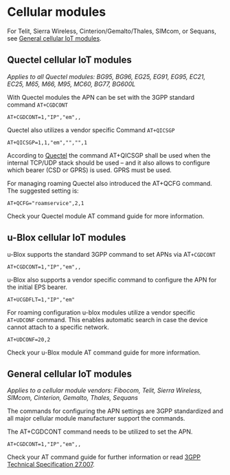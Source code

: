 # Cellular modules

For Telit, Sierra Wireless, Cinterion/Gemalto/Thales, SIMcom, or Sequans, see [General cellular IoT modules](#general-cellular-iot-modules).

## Quectel cellular IoT modules

*Applies to all Quectel modules: BG95, BG96, EG25, EG91, EG95, EC21, EC25, M65, M66, M95, MC60, BG77, BG600L*

With Quectel modules the APN can be set with the 3GPP standard command `AT+CGDCONT`

`AT+CGDCONT=1,"IP","em",,`

Quectel also utilizes a vendor specific Command `AT+QICSGP`

`AT+QICSGP=1,1,"em","","",1`

According to [Quectel](https://www.quectel.com/faqs/12-8-what-is-the-difference-between-cgdcont-and-qicsgp/) the command AT+QICSGP shall be used when the internal TCP/UDP stack should be used – and it also allows to configure which bearer (CSD or GPRS) is used. GPRS must be used.

For managing roaming Quectel also introduced the AT+QCFG command.
The suggested setting is:

`AT+QCFG="roamservice",2,1`

Check your Quectel module AT command guide for more information.

## u-Blox cellular IoT modules

u-Blox supports the standard 3GPP command to set APNs via AT`+CGDCONT`

`AT+CGDCONT=1,"IP","em",,`

u-Blox also supports a vendor specific command to configure the APN for the initial EPS bearer.

`AT+UCGDFLT=1,"IP","em"`

For roaming configuration u-blox modules utilize a vendor specific `AT+UDCONF` command.
This enables automatic search in case the device cannot attach to a specific network.

`AT+UDCONF=20,2`

Check your u-Blox module AT command guide for more information.

## General cellular IoT modules

*Applies to a cellular module vendors: Fibocom, Telit, Sierra Wireless, SIMcom, Cinterion, Gemalto, Thales, Sequans*

The commands for configuring the APN settings are 3GPP standardized and all major cellular module manufacturer support the commands.

The AT+CGDCONT command needs to be utilized to set the APN.

`AT+CGDCONT=1,"IP","em",,`

Check your AT command guide for further information or read [3GPP Technical Specification 27.007](https://portal.3gpp.org/desktopmodules/Specifications/SpecificationDetails.aspx?specificationId=1515).
